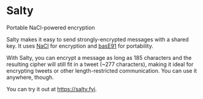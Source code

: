 # Salty

Portable NaCl-powered encryption

Salty makes it easy to send strongly-encrypted messages with a shared key. It uses <a href="https://nacl.cr.yp.to">NaCl</a> for encryption and <a href="http://base91.sourceforge.net">basE91</a> for portability.

With Salty, you can encrypt a message as long as 185 characters and the resulting cipher will still fit in a tweet (~277 characters), making it ideal for encrypting tweets or other length-restricted communication. You can use it anywhere, though.

You can try it out at https://salty.fyi.
